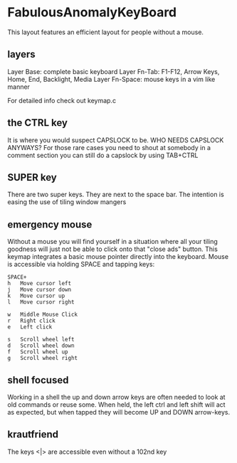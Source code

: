 # FabulousAnomalyKeyBoard

This layout features an efficient layout for people without
a mouse.

## layers

Layer Base:	complete basic keyboard
Layer Fn-Tab:	F1-F12, Arrow Keys, Home, End, Backlight, Media
Layer Fn-Space: mouse keys in a vim like manner

For detailed info check out keymap.c

## the CTRL key

It is where you would suspect CAPSLOCK to be.
WHO NEEDS CAPSLOCK ANYWAYS?
For those rare cases you need to shout at somebody in a comment
section you can still do a capslock by using TAB+CTRL

## SUPER key

There are two super keys. They are next to the space bar.
The intention is easing the use of tiling window mangers

## emergency mouse

Without a mouse you will find yourself in a situation where all
your tiling goodness will just not be able to click onto that 
"close ads" button.
This keymap integrates a basic mouse pointer directly into the keyboard.
Mouse is accessible via holding SPACE and tapping keys:
```
SPACE+
h	Move cursor left
j	Move cursor down
k	Move cursor up
l	Move cursor right

w	Middle Mouse Click
r	Right click
e	Left click

s	Scroll wheel left
d	Scroll wheel down
f	Scroll wheel up
g	Scroll wheel right
```

## shell focused

Working in a shell the up and down arrow keys are often needed to
look at old commands or reuse some.
When held, the left ctrl and left shift will act as expected,
but when tapped they will become UP and DOWN arrow-keys.

## krautfriend
The keys <|> are accessible even without a 102nd key
